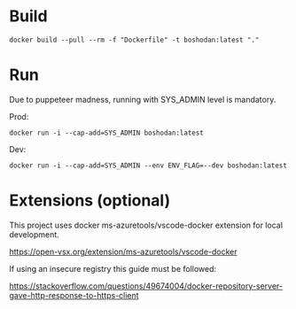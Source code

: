 # Build

```
docker build --pull --rm -f "Dockerfile" -t boshodan:latest "."
```

# Run

Due to puppeteer madness, running with SYS_ADMIN level is mandatory.

Prod:

```
docker run -i --cap-add=SYS_ADMIN boshodan:latest 
```

Dev:

```
docker run -i --cap-add=SYS_ADMIN --env ENV_FLAG=--dev boshodan:latest 
```

# Extensions (optional)

This project uses docker ms-azuretools/vscode-docker extension for local development.

https://open-vsx.org/extension/ms-azuretools/vscode-docker

If using an insecure registry this guide must be followed:

https://stackoverflow.com/questions/49674004/docker-repository-server-gave-http-response-to-https-client
